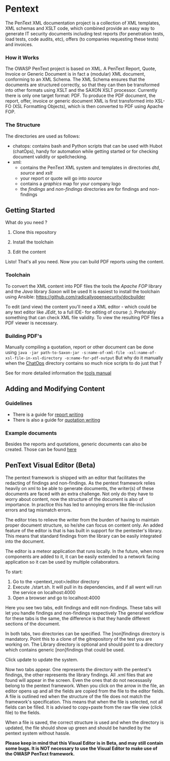 # Pentext

The PenText XML documentation project is a collection of XML templates, XML schemas and XSLT code, which combined provide an easy way to generate IT security documents including test reports (for penetration tests, load tests, code audits, etc), offers (to companies requesting these tests) and invoices. 

### How it Works
The OWASP PenText project is based on XML. A PenText Report, Quote, Invoice or Generic Document is in fact a (modular) XML document, conforming to an XML Schema. The XML Schema ensures that the documents are structured correctly, so that they can then be transformed into other formats using XSLT and the SAXON XSLT processor. Currently there is only one target format: PDF. To produce the PDF document, the report, offer, invoice or generic document XML is first transformed into XSL-FO (XSL Formatting Objects), which is then converted to PDF using Apache FOP.

### The Structure
The directories are used as follows:
- chatops: contains bash and Python scripts that can be used with Hubot (chatOps), handy for automation while getting started or for checking document validity or spellchecking. 
- xml: 
   - contains the PenText XML system and templates in directories *dtd*, *source* and *xslt*
   - your report or quote will go into *source*
   - contains a *graphics* map for your company logo 
   - the *findings* and *non-findings* directories are for findings and non-findings

## Getting Started

What do you need ?

1. Clone this repository

2. Install the toolchain

3. Edit the content

Listo! That's all you need. Now you can build PDF reports using the content.


### Toolchain
To convert the XML content into PDF files the tools the *Apache FOP* library and the *Java* library *Saxon* will be used
It is easiest to install the toolchain using Ansible: https://github.com/radicallyopensecurity/docbuilder

To edit (and view) the content you'll need a XML editor - which could be any text editor like *JEdit*, to a full IDE- for editing of course ;). Preferably something that can check XML file validity. To view the resulting PDF files a PDF viewer is necessary. 

### Building PDF's
Manually compiling a quotation, report or other document can be done using `java -jar path-to-Saxon-jar -s:name-of-xml-file -xsl:name-of-xsl-file-in-xsl-directory -o:name-for-pdf-output`
But why do it manually when the [ChatOps](https://github.com/radicallyopensecurity/pentext/tree/master/chatops) directory contains so much nice scripts to do just that ?

See for more detailed information the [tools manual](https://github.com/radicallyopensecurity/pentext/blob/master/xml/doc/Tools%20manual.md)

## Adding and Modifying Content
### Guidelines
- There is a guide for [report writing](xml/doc/report/Report%20Writing%20-%20Procedure.md)
- There is also a guide for [quotation writing](xml/doc/offerte/Offerte%20Writing%20Procedure.md)

### Example documents
Besides the reports and quotations, generic documents can also be created.
Those can be found [here](xml/doc/examples)


## PenText Visual Editor (Beta)
The pentext framework is shipped with an editor that facilitates the redacting of findings and non-findings. As the pentext framework relies heavily on xml to be able to generate documents,
the writer(s) of these documents are faced with an extra challenge. Not only do they have to worry about content, now the structure of the document is also of importance.
In practice this has led to annoying errors like file-inclusion errors and tag mismatch errors.

The editor tries to relieve the writer from the burden of having to maintain proper document structure, so he/she can focus on content only.
An added feature of the editor is that is has built in support for the pentester's library. This means that standard findings from the library
can be easily integrated into the document.

The editor is a meteor application that runs locally. In the future, when more components are added to it, it can be easily extended to a network facing application
so it can be used by multiple collaborators.

To start:
1. Go to the <pentext_root>/editor directory
2. Execute ./start.sh. It will pull in its dependencies, and if all went will run the service on localhost:4000
3. Open a browser and go to localhost:4000

Here you see two tabs, edit findings and edit non-findings. These tabs will let you handle findings and non-findings respectively
The general workflow for these tabs is the same, the difference is that they handle different sections of the document.

In both tabs, two directories can be specified. The [non]findings directory is mandatory. Point this to a clone of the gitrepository of the test you
are working on.
The Library directory is optional and should point to a directory which contains generic [non]findings that could be used.

Click update to update the system.

Now two tabs appear. One represents the directory with the pentest's findings, the other represents the library findings.
All .xml files that are found will appear in the screen. Even the ones that do not necessasily belong to the pentext framework.
When you click on the arrow in the file, an editor opens up and all the fields are copied from the file to the editor fields.
A file is outlined red when the structure of the file does not match the framework's specification. This means that when the file is selected, not all fields can be filled. It is advised to copy+paste from the raw file view (click file) to the fields.

When a file is saved, the correct structure is used and when the directory is updated, the file should show up green and should be handled by the pentext system without hassle.

**Please keep in mind that this Visual Editor is in Beta, and may still contain some bugs.  It is NOT necessary to use the Visual Editor to make use of the OWASP PenText framework.**



